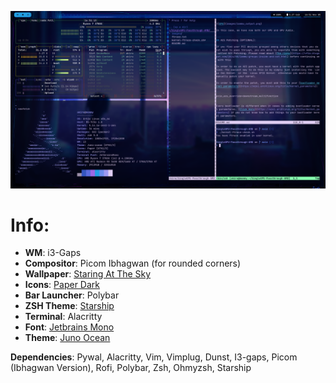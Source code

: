 ![Preview](meow.png)

# Info:

+ **WM**: i3-Gaps
+ **Compositor**: Picom Ibhagwan (for rounded corners)
+ **Wallpaper**: [Staring At The Sky](https://i.pinimg.com/originals/1f/ff/f9/1ffff9f72f5a3ce1b90db0d1ba2603f6.jpg)
+ **Icons**: [Paper Dark](https://snwh.org/paper)
+ **Bar Launcher**: Polybar
+ **ZSH Theme**: [Starship](https://starship.rs/)
+ **Terminal**: Alacritty
+ **Font**: [Jetbrains Mono](https://www.jetbrains.com/lp/mono/)
+ **Theme**: [Juno Ocean](https://www.gnome-look.org/p/1280977/)

**Dependencies**: Pywal, Alacritty, Vim, Vimplug, Dunst, I3-gaps, Picom (Ibhagwan Version), Rofi, Polybar, Zsh, Ohmyzsh, Starship

